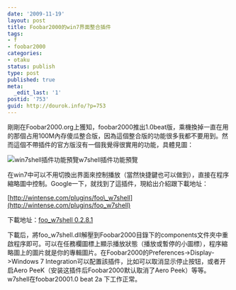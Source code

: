 ```yaml
---
date: '2009-11-19'
layout: post
title: Foobar2000的win7界面整合插件
tags:
- f
- foobar2000
categories:
- otaku
status: publish
type: post
published: true
meta:
  _edit_last: '1'
postid: '753'
guid: http://dourok.info/?p=753
---
```

剛剛在Foobar2000.org上獲知，foobar2000推出1.0beat版，乘機換掉一直在用的那個占用100M內存傻瓜整合版，因為這個整合版的功能很多我都不要用到。然而這個不帶插件的官方版沒有一個我覺得很實用的功能，具體見圖：

![win7shell插件功能預覽](http://wintense.com/wp-content/uploads/2009/02/w7shell.png "w7shell")w7shell插件功能預覽

在win7中可以不用切換出界面來控制播放（當然快捷鍵也可以做到），直接在程序縮略圖中控制。Google一下，就找到了這插件，現給出介紹跟下載地址：

[http://wintense.com/plugins/foo\_w7shell](http://wintense.com/plugins/foo_w7shell)

下載地址：[foo\_w7shell
0.2.8.1](http://wintense.com/download/foo_w7shell_0.2.8.1.zip "Download")

下載后，將foo\_w7shell.dll解壓到Foobar2000目錄下的components文件夾中重啟程序即可。可以在任務欄圖標上顯示播放狀態（播放或暫停的小圖標），程序縮略圖上的圖片就是你的專輯圖片。在Foobar2000的Preferences-\>Display-\>Windows
7 Integration可以配置該插件，比如可以取消显示停止按钮，或者开启Aero
PeeK（安装这插件后Foobar2000默认取消了Aero
Peek）等等。w7shell在foobar20001.0 beat 2a 下工作正常。

